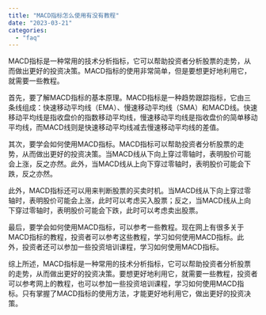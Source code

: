 ```yaml
---
title: "MACD指标怎么使用有没有教程"
date: "2023-03-21"
categories: 
  - "faq"
---
```


MACD指标是一种常用的技术分析指标，它可以帮助投资者分析股票的走势，从而做出更好的投资决策。MACD指标的使用非常简单，但是要想更好地利用它，就需要一些教程。

首先，要了解MACD指标的基本原理。MACD指标是一种趋势跟踪指标，它由三条线组成：快速移动平均线（EMA）、慢速移动平均线（SMA）和MACD线。快速移动平均线是指收盘价的指数移动平均线，慢速移动平均线是指收盘价的简单移动平均线，而MACD线则是快速移动平均线减去慢速移动平均线的差值。

其次，要学会如何使用MACD指标。MACD指标可以帮助投资者分析股票的走势，从而做出更好的投资决策。当MACD线从下向上穿过零轴时，表明股价可能会上涨，反之亦然。此外，当MACD线从上向下穿过零轴时，表明股价可能会下跌，反之亦然。

此外，MACD指标还可以用来判断股票的买卖时机。当MACD线从下向上穿过零轴时，表明股价可能会上涨，此时可以考虑买入股票；反之，当MACD线从上向下穿过零轴时，表明股价可能会下跌，此时可以考虑卖出股票。

最后，要学会如何使用MACD指标，可以参考一些教程。现在网上有很多关于MACD指标的教程，投资者可以参考这些教程，学习如何使用MACD指标。此外，投资者还可以参加一些投资培训课程，学习如何使用MACD指标。

综上所述，MACD指标是一种常用的技术分析指标，它可以帮助投资者分析股票的走势，从而做出更好的投资决策。要想更好地利用它，就需要一些教程，投资者可以参考网上的教程，也可以参加一些投资培训课程，学习如何使用MACD指标。只有掌握了MACD指标的使用方法，才能更好地利用它，做出更好的投资决策。
